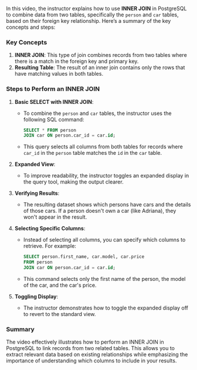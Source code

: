 In this video, the instructor explains how to use **INNER JOIN** in PostgreSQL to combine data from two tables, specifically the `person` and `car` tables, based on their foreign key relationship. Here’s a summary of the key concepts and steps:

### Key Concepts

1. **INNER JOIN**: This type of join combines records from two tables where there is a match in the foreign key and primary key.
2. **Resulting Table**: The result of an inner join contains only the rows that have matching values in both tables.

### Steps to Perform an INNER JOIN

1. **Basic SELECT with INNER JOIN**:
   - To combine the `person` and `car` tables, the instructor uses the following SQL command:
     ```sql
     SELECT * FROM person
     JOIN car ON person.car_id = car.id;
     ```
   - This query selects all columns from both tables for records where `car_id` in the `person` table matches the `id` in the `car` table.

2. **Expanded View**:
   - To improve readability, the instructor toggles an expanded display in the query tool, making the output clearer.

3. **Verifying Results**:
   - The resulting dataset shows which persons have cars and the details of those cars. If a person doesn't own a car (like Adriana), they won't appear in the result.

4. **Selecting Specific Columns**:
   - Instead of selecting all columns, you can specify which columns to retrieve. For example:
     ```sql
     SELECT person.first_name, car.model, car.price
     FROM person
     JOIN car ON person.car_id = car.id;
     ```
   - This command selects only the first name of the person, the model of the car, and the car's price.

5. **Toggling Display**:
   - The instructor demonstrates how to toggle the expanded display off to revert to the standard view.

### Summary
The video effectively illustrates how to perform an INNER JOIN in PostgreSQL to link records from two related tables. This allows you to extract relevant data based on existing relationships while emphasizing the importance of understanding which columns to include in your results. 
